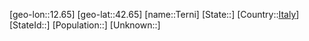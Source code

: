 ﻿---
location: [42.65,12.65]
type: City
tags:
- geo/City


SpocWebEntityId: 34819
isDeleted: false
confidential: public

---
[geo-lon::12.65]
[geo-lat::42.65]
[name::Terni]
[State::]
[Country::[Italy](geo/Continent/Europe/Italy.md)]
[StateId::]
[Population::]
[Unknown::]

